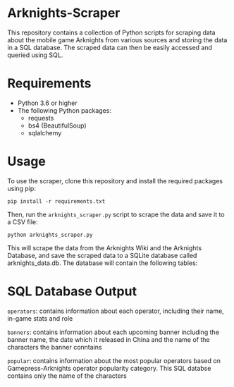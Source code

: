 # Arknights-Scraper

This repository contains a collection of Python scripts for scraping data about the mobile game Arknights from various sources and storing the data in a SQL database. The scraped data can then be easily accessed and queried using SQL.

# Requirements
- Python 3.6 or higher
- The following Python packages:
  - requests
  - bs4 (BeautifulSoup)
  - sqlalchemy
# Usage
To use the scraper, clone this repository and install the required packages using pip:

```
pip install -r requirements.txt
```
Then, run the `arknights_scraper.py` script to scrape the data and save it to a CSV file:


```
python arknights_scraper.py
```
This will scrape the data from the Arknights Wiki and the Arknights Database, and save the scraped data to a SQLite database called arknights_data.db. The database will contain the following tables:

# SQL Database Output

`operators`: contains information about each operator, including their name, in-game stats and role

`banners`: contains information about each upcoming banner including the banner name, the date which it released in China and the name of the characters the banner conntains

`popular`: contains information about the most popular operators based on Gamepress-Arknights operator popularity category. This SQL databse contains only the name of the characters
